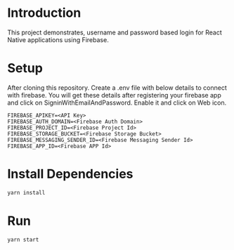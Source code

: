 # Introduction
This project demonstrates, username and password based login for React Native applications using Firebase.

# Setup
After cloning this repository. Create a .env file with below details to connect with firebase. 
You will get these details after registering your firebase app and click on SigninWithEmailAndPassword. Enable it and click on Web icon.

```properies
FIREBASE_APIKEY=<API Key>
FIREBASE_AUTH_DOMAIN=<Firebase Auth Domain>
FIREBASE_PROJECT_ID=<Firebase Project Id>
FIREBASE_STORAGE_BUCKET=<Firebase Storage Bucket>
FIREBASE_MESSAGING_SENDER_ID=<Firebase Messaging Sender Id>
FIREBASE_APP_ID=<Firebase APP Id>
```
# Install Dependencies
```sh
yarn install
```

# Run
```sh
yarn start
```
